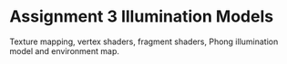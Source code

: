 # Assignment 3 Illumination Models
Texture mapping, vertex shaders, fragment shaders, Phong illumination model and environment map.
